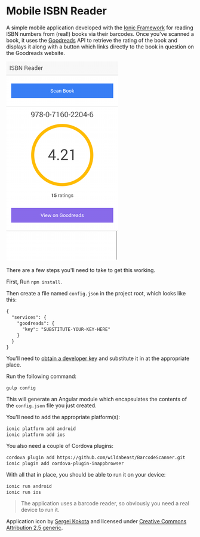 Mobile ISBN Reader
=====================

A simple mobile application developed with the [Ionic Framework](http://ionicframework.com/) for reading ISBN numbers from (real!) books via their barcodes. Once you've scanned a book, it uses the [Goodreads](https://www.goodreads.com/) API to retrieve the rating of the book and displays it along with a button which links directly to the book in question on the Goodreads website.

![A screenshot of the application in action](/screenshot.png?raw=true "A screenshot of the application in action")

There are a few steps you'll need to take to get this working.

First, Run `npm install`.

Then create a file named `config.json` in the project root, which looks like this:

```
{
  "services": {
    "goodreads": {
      "key": "SUBSTITUTE-YOUR-KEY-HERE"
    }
  }
}
```

You'll need to [obtain a developer key](https://www.goodreads.com/api/keys) and substitute it in at the appropriate place.

Run the following command:

```
gulp config
```

This will generate an Angular module which encapsulates the contents of the `config.json` file you just created.

You'll need to add the appropriate platform(s):

```
ionic platform add android
ionic platform add ios
```

You also need a couple of Cordova plugins:

```
cordova plugin add https://github.com/wildabeast/BarcodeScanner.git 
ionic plugin add cordova-plugin-inappbrowser
```

With all that in place, you should be able to run it on your device:

```
ionic run android
ionic run ios
```

> The application uses a barcode reader, so obviously you need a real device to run it.


Application icon by [Sergei Kokota](https://www.iconfinder.com/Zerg) and licensed under [Creative Commons Attribution 2.5 generic](http://creativecommons.org/licenses/by/2.5/).